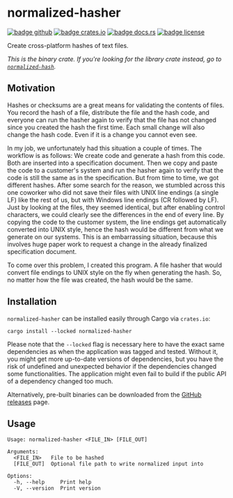 # normalized-hasher

[![badge github]][url github]
[![badge crates.io]][url crates.io]
[![badge docs.rs]][url docs.rs]
[![badge license]][url license]

[badge github]: https://img.shields.io/badge/github-FloGa%2Fnormalized--hasher-green
[badge crates.io]: https://img.shields.io/crates/v/normalized-hasher
[badge docs.rs]: https://img.shields.io/docsrs/normalized-hasher
[badge license]: https://img.shields.io/crates/l/normalized-hasher

[url github]: https://github.com/FloGa/normalized-hasher
[url crates.io]: https://crates.io/crates/normalized-hasher
[url docs.rs]: https://docs.rs/normalized-hasher
[url license]: https://github.com/FloGa/normalized-hasher/blob/develop/LICENSE

Create cross-platform hashes of text files.

*This is the binary crate. If you're looking for the library crate instead, go
to [`normalized-hash`].*

[`normalized-hash`]: https://github.com/FloGa/normalized-hasher/crates/normalized-hash

## Motivation

Hashes or checksums are a great means for validating the contents of files.
You record the hash of a file, distribute the file and the hash code, and
everyone can run the hasher again to verify that the file has not changed
since you created the hash the first time. Each small change will also change
the hash code. Even if it is a change you cannot even see.

In my job, we unfortunately had this situation a couple of times. The workflow
is as follows: We create code and generate a hash from this code. Both are
inserted into a specification document. Then we copy and paste the code to a
customer's system and run the hasher again to verify that the code is still
the same as in the specification. But from time to time, we got different
hashes. After some search for the reason, we stumbled across this one coworker
who did not save their files with UNIX line endings (a single LF) like the
rest of us, but with Windows line endings (CR followed by LF). Just by looking
at the files, they seemed identical, but after enabling control characters, we
could clearly see the differences in the end of every line. By copying the
code to the customer system, the line endings get automatically converted into
UNIX style, hence the hash would be different from what we generate on our
systems. This is an embarrassing situation, because this involves huge paper
work to request a change in the already finalized specification document.

To come over this problem, I created this program. A file hasher that would
convert file endings to UNIX style on the fly when generating the hash. So, no
matter how the file was created, the hash would be the same.

## Installation

`normalized-hasher` can be installed easily through Cargo via `crates.io`:

```shell script
cargo install --locked normalized-hasher
```

Please note that the `--locked` flag is necessary here to have the exact same
dependencies as when the application was tagged and tested. Without it, you
might get more up-to-date versions of dependencies, but you have the risk of
undefined and unexpected behavior if the dependencies changed some
functionalities. The application might even fail to build if the public API of
a dependency changed too much.

Alternatively, pre-built binaries can be downloaded from the [GitHub
releases][gh-releases] page.

[gh-releases]: https://github.com/FloGa/normalized-hasher/releases

## Usage

<!--% !cargo --quiet run -- --help | tail -n+3 %-->

```text
Usage: normalized-hasher <FILE_IN> [FILE_OUT]

Arguments:
  <FILE_IN>   File to be hashed
  [FILE_OUT]  Optional file path to write normalized input into

Options:
  -h, --help     Print help
  -V, --version  Print version
```
